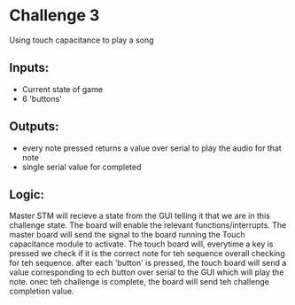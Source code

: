 # Challenge 3

Using touch capacitance to play a song

## Inputs:
- Current state of game
- 6 'buttons'

## Outputs:
- every note pressed returns a value over serial to play the audio for that note
- single serial value for completed

## Logic:
Master STM will recieve a state from the GUI telling it that we are in this challenge state. The board will enable the relevant functions/interrupts.
The master board will send the signal to the board running the Touch capacitance module to activate. The touch board will, everytime a key is pressed we check if it is the correct note for teh sequence overall checking for teh sequence.
after each 'button' is pressed, the touch board will send a value corresponding to ech button over serial to the GUI which will play the note. onec teh challenge is complete, the board will send teh challenge completion value.

